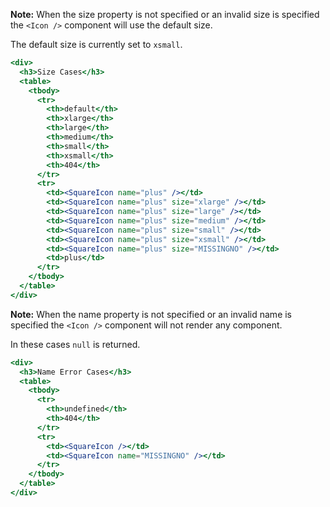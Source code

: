 
**Note:** When the size property is not specified or an invalid size is specified the `<Icon />` component will use the default size. 

The default size is currently set to `xsmall`.

```jsx
<div>
  <h3>Size Cases</h3>
  <table>
    <tbody>
      <tr>
        <th>default</th>
        <th>xlarge</th>
        <th>large</th>
        <th>medium</th>
        <th>small</th>
        <th>xsmall</th>
        <th>404</th>
      </tr>
      <tr>
        <td><SquareIcon name="plus" /></td>
        <td><SquareIcon name="plus" size="xlarge" /></td>
        <td><SquareIcon name="plus" size="large" /></td>
        <td><SquareIcon name="plus" size="medium" /></td>
        <td><SquareIcon name="plus" size="small" /></td>
        <td><SquareIcon name="plus" size="xsmall" /></td>
        <td><SquareIcon name="plus" size="MISSINGNO" /></td>
        <td>plus</td>
      </tr>
    </tbody>
  </table>
</div>
```

**Note:** When the name property is not specified or an invalid name is specified the `<Icon />` component will not render any component. 

In these cases `null` is returned.

```jsx
<div>
  <h3>Name Error Cases</h3>
  <table>
    <tbody>
      <tr>
        <th>undefined</th>
        <th>404</th>
      </tr>
      <tr>
        <td><SquareIcon /></td>
        <td><SquareIcon name="MISSINGNO" /></td>
      </tr>
    </tbody>
  </table>
</div>
```
